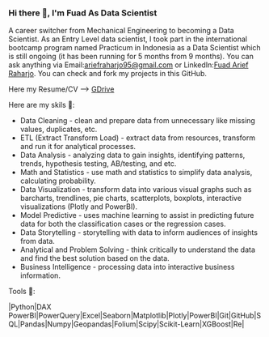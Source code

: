 ### Hi there 👋, I'm Fuad As Data Scientist
A career switcher from Mechanical Engineering to becoming a Data Scientist. As an Entry Level data scientist, I took part in the international bootcamp program named Practicum in Indonesia as a Data Scientist which is still ongoing (it has been running for 5 months from 9 months). You can ask anything via Email:[ariefraharjo95@gmail.com](mailto:ariefraharjo95@gmail.com) or LinkedIn:[Fuad Arief Raharjo](https://www.linkedin.com/in/fuad-arief-raharjo-3b6056104/). You can check and fork my projects in this GitHub.

Here my Resume/CV --> [GDrive](https://drive.google.com/file/d/1ExSvZTdsxdEwvU7tzTUZMBsHw4ST7Dl5/view?usp=sharing)

Here are my skils 🚀:
- Data Cleaning - clean and prepare data from unnecessary like missing values, duplicates, etc.
- ETL (Extract Transform Load) - extract data from resources, transform and run it for analytical processes.
- Data Analysis - analyzing data to gain insights, identifying patterns, trends, hypothesis testing, AB/testing, and etc.
- Math and Statistics - use math and statistics to simplify data analysis, calculating probability.
- Data Visualization - transform data into various visual graphs such as barcharts, trendlines, pie charts, scatterplots, boxplots, interactive visualizations (Plotly and PowerBI).
- Model Predictive - uses machine learning to assist in predicting future data for both the classification cases or the regression cases.
- Data Storytelling - storytelling with data to inform audiences of insights from data.
- Analytical and Problem Solving - think critically to understand the data and find the best solution based on the data.
- Business Intelligence - processing data into interactive business information.

Tools 🔭:

|Python|DAX PowerBI|PowerQuery|Excel|Seaborn|Matplotlib|Plotly|PowerBI|Git|GitHub|SQL|Pandas|Numpy|Geopandas|Folium|Scipy|Scikit-Learn|XGBoost|Re|

<!--
**fuadraharjo/fuadraharjo** is a ✨ _special_ ✨ repository because its `README.md` (this file) appears on your GitHub profile.

Here are some ideas to get you started:

- 🔭 I’m currently working on ...
- 🌱 I’m currently learning ...
- 👯 I’m looking to collaborate on ...
- 🤔 I’m looking for help with ...
- 💬 Ask me about ...
- 📫 How to reach me: ...
- 😄 Pronouns: ...
- ⚡ Fun fact: ...
-->

